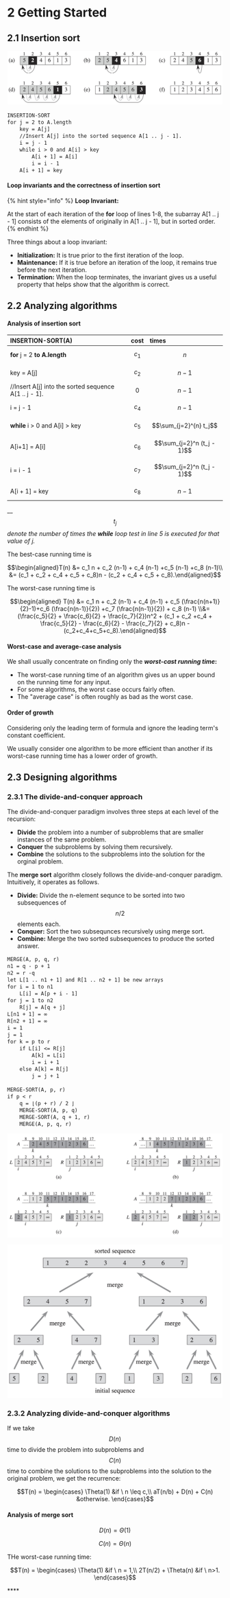 # 2 Getting Started

## 2.1 Insertion sort

![Figure 2.2 The operation of INSERTION-SORT on the array A = &amp;lt; 5, 2, 4, 6, 1, 3&amp;gt;.](../../../.gitbook/assets/algorithms-figure-2.2.jpg)

```text
INSERTION-SORT
for j = 2 to A.length
    key = A[j]
    //Insert A[j] into the sorted sequence A[1 .. j - 1].
    i = j - 1
    while i > 0 and A[i] > key
        A[i + 1] = A[i]
        i = i - 1
    A[i + 1] = key
```

#### Loop invariants and the correctness of insertion sort

{% hint style="info" %}
**Loop Invariant:**

At the start of each iteration of the **for** loop of lines 1-8, the subarray A\[1 .. j - 1\] consists of the elements of originally in A\[1 .. j - 1\], but in sorted order.
{% endhint %}

Three things about a loop invariant:

* **Initialization:** It is true prior to the first iteration of the loop.
* **Maintenance:** If it is true before an iteration of the loop, it remains true before the next iteration.
* **Termination:** When the loop terminates, the invariant gives us a useful property that helps show that the algorithm is correct.

## 2.2 Analyzing algorithms

#### Analysis of insertion sort

| INSERTION-SORT\(A\) | cost | times |
| :--- | :--- | :--- |
| **for** j = 2 **to A.length** | $$c_1$$ | $$n$$ |
|     key = A\[j\] | $$c_2$$ | $$n-1$$ |
|     //Insert A\[j\] into the sorted sequence A\[1 .. j - 1\]. | $$0$$ | $$n-1$$ |
|     i = j - 1 | $$c_4$$ | $$n-1$$ |
|     **while** i &gt; 0 and A\[i\] &gt; key | $$c_5$$ | $$\sum_{j=2}^{n} t_j$$ |
|         A\[i+1\] = A\[i\] | $$c_6$$ | $$\sum_{j=2}^n (t_j - 1)$$ |
|         i = i - 1 | $$c_7$$ | $$\sum_{j=2}^n (t_j - 1)$$ |
|     A\[i + 1\] = key | $$c_8$$ | $$n - 1$$ |

\_\_$$t_j$$_denote the number of times the **while** loop test in line 5 is executed for that value of j._

The best-case running time is

$$\begin{aligned}T(n) &= c_1 n + c_2 (n-1) + c_4 (n-1) +c_5 (n-1) +c_8 (n-1)\\ &= (c_1 + c_2 + c_4 + c_5 + c_8)n - (c_2 + c_4 + c_5 + c_8).\end{aligned}$$

The worst-case running time is

$$\begin{aligned} T(n) &= c_1 n + c_2 (n-1) + c_4 (n-1) + c_5 (\frac{n(n+1)}{2}-1)+c_6 (\frac{n(n-1)}{2}) +c_7 (\frac{n(n-1)}{2}) + c_8 (n-1) \\&= (\frac{c_5}{2} + \frac{c_6}{2} + \frac{c_7}{2})n^2 + (c_1 + c_2 +c_4 + \frac{c_5}{2} - \frac{c_6}{2} - \frac{c_7}{2} + c_8)n - (c_2+c_4+c_5+c_8).\end{aligned}$$

#### Worst-case and average-case analysis

We shall usually concentrate on finding only the _**worst-cast running time**_**:**

* The worst-case running time of an algorithm gives us an upper bound on the running time for any input.
* For some algorithms, the worst case occurs fairly often.
* The "average case" is often roughly as bad as the worst case.

#### Order of growth

Considering only the leading term of formula and ignore the leading term's constant coefficient.

We usually consider one algorithm to be more efficient than another if its worst-case running time has a lower order of growth.

## 2.3 Designing algorithms

### 2.3.1 The divide-and-conquer approach

The divide-and-conquer paradigm involves three steps at each level of the recursion:

* **Divide** the problem into a number of subproblems that are smaller instances of the same problem.
* **Conquer** the subproblems by solving them recursively.
* **Combine** the solutions to the subproblems into the solution for the orginal problem.

The **merge sort** algorithm closely follows the divide-and-conquer paradigm. Intuitively, it operates as follows.

* **Divide:** Divide the n-element sequnce to be sorted into two subsequences of $$n/2$$ elements each.
* **Conquer:** Sort the two subsequnces recursively using merge sort.
* **Combine:** Merge the two sorted subsequences to produce the sorted answer.

```text
MERGE(A, p, q, r)
n1 = q - p + 1
n2 = r -q
let L[1 .. n1 + 1] and R[1 .. n2 + 1] be new arrays
for i = 1 to n1
    L[i] = A[p + i - 1]
for j = 1 to n2
    R[j] = A[q + j]
L[n1 + 1] = ∞
R[n2 + 1] = ∞
i = 1
j = 1
for k = p to r
    if L[i] <= R[j]
        A[k] = L[i]
        i = i + 1
    else A[k] = R[j]
        j = j + 1        
        
MERGE-SORT(A, p, r)
if p < r
    q = ⌊(p + r) / 2 ⌋
    MERGE-SORT(A, p, q)
    MERGE-SORT(A, q + 1, r)
    MERGE(A, p, q, r)
```

![Figure 2.3](../../../.gitbook/assets/algorithms-figure-2.3.jpg)

![Figure 2.4](../../../.gitbook/assets/algorithms-figure-2.4.jpg)

### 2.3.2 Analyzing divide-and-conquer algorithms

If we take $$D(n)$$ time to divide the problem into subproblems and $$C(n)$$ time to combine the solutions to the subproblems into the solution to the original problem, we get the recurrence:

$$T(n) = \begin{cases} \Theta(1) &if \ n \leq c,\\ aT(n/b) + D(n) + C(n) &otherwise. \end{cases}$$

#### Analysis of merge sort

$$D(n) = \Theta(1)$$

$$C(n) = \Theta(n)$$

THe worst-case running time:

$$T(n) = \begin{cases} \Theta(1) &if \ n = 1,\\ 2T(n/2) + \Theta(n) &if \ n>1. \end{cases}$$

\*\*\*\*



